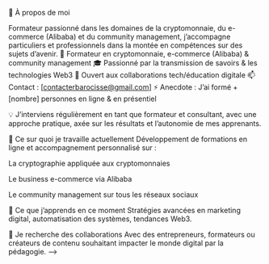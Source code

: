 🎯 À propos de moi

Formateur passionné dans les domaines de la cryptomonnaie, du e-commerce (Alibaba) et du community management, j’accompagne particuliers et professionnels dans la montée en compétences sur des sujets d’avenir.
🚀 Formateur en cryptomonnaie, e-commerce (Alibaba) & community management
🎓 Passionné par la transmission de savoirs & les technologies Web3
🤝 Ouvert aux collaborations tech/éducation digitale
📫 Contact : [contacterbarocisse@gmail.com]
⚡ Anecdote : J’ai formé +[nombre] personnes en ligne & en présentiel



💡 J’interviens régulièrement en tant que formateur et consultant, avec une approche pratique, axée sur les résultats et l’autonomie de mes apprenants.

🔭 Ce sur quoi je travaille actuellement
Développement de formations en ligne et accompagnement personnalisé sur :

La cryptographie appliquée aux cryptomonnaies

Le business e-commerce via Alibaba

Le community management sur tous les réseaux sociaux

🌱 Ce que j’apprends en ce moment
Stratégies avancées en marketing digital, automatisation des systèmes, tendances Web3.

🤝 Je recherche des collaborations
Avec des entrepreneurs, formateurs ou créateurs de contenu souhaitant impacter le monde digital par la pédagogie.
-->
